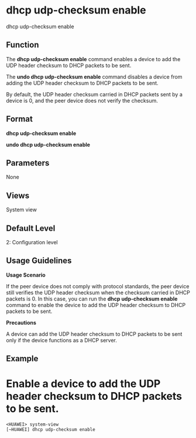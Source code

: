 dhcp udp-checksum enable
========================

dhcp udp-checksum enable

Function
--------



The **dhcp udp-checksum enable** command enables a device to add the UDP header checksum to DHCP packets to be sent.

The **undo dhcp udp-checksum enable** command disables a device from adding the UDP header checksum to DHCP packets to be sent.



By default, the UDP header checksum carried in DHCP packets sent by a device is 0, and the peer device does not verify the checksum.


Format
------

**dhcp udp-checksum enable**

**undo dhcp udp-checksum enable**


Parameters
----------

None

Views
-----

System view


Default Level
-------------

2: Configuration level


Usage Guidelines
----------------

**Usage Scenario**

If the peer device does not comply with protocol standards, the peer device still verifies the UDP header checksum when the checksum carried in DHCP packets is 0. In this case, you can run the **dhcp udp-checksum enable** command to enable the device to add the UDP header checksum to DHCP packets to be sent.

**Precautions**

A device can add the UDP header checksum to DHCP packets to be sent only if the device functions as a DHCP server.


Example
-------

# Enable a device to add the UDP header checksum to DHCP packets to be sent.
```
<HUAWEI> system-view
[~HUAWEI] dhcp udp-checksum enable

```